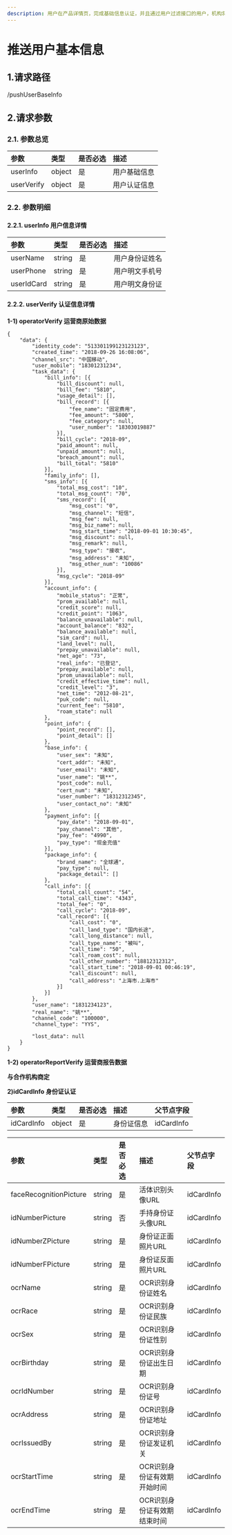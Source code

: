 ```yaml
---
description: 用户在产品详情页，完成基础信息认证，并且通过用户过滤接口的用户，机构将向平台推送用户基础信息
---
```


# 推送用户基本信息

## 1.请求路径

/pushUserBaseInfo

## 2.请求参数

### 2.1. 参数总览 <a id="&#x53C2;&#x6570;&#x603B;&#x89C8;"></a>

| 参数 | 类型 | 是否必选 | 描述 |
| :--- | :--- | :--- | :--- |
| userInfo | object | 是 | 用户基础信息 |
| userVerify | object | 是 | 用户认证信息 |

### 2.2. 参数明细 <a id="&#x53C2;&#x6570;&#x660E;&#x7EC6;"></a>

#### 2.2.1. userInfo 用户信息详情 <a id="user_info"></a>

| 参数 | 类型 | 是否必选 | 描述 |
| :--- | :--- | :--- | :--- |
| userName | string | 是 | 用户身份证姓名 |
| userPhone | string | 是 | 用户明文手机号 |
| userIdCard | string | 是 | 用户明文身份证 |

#### 2.2.2. userVerify 认证信息详情 <a id="user_verify"></a>

**1-1\) operatorVerify 运营商原始数据**

```text
{
	"data": {
		"identity_code": "513301199123123123",
		"created_time": "2018-09-26 16:08:06",
		"channel_src": "中国移动",
		"user_mobile": "18301231234",
		"task_data": {
			"bill_info": [{
				"bill_discount": null,
				"bill_fee": "5810",
				"usage_detail": [],
				"bill_record": [{
					"fee_name": "固定费用",
					"fee_amount": "5800",
					"fee_category": null,
					"user_number": "18303019887"
				}],
				"bill_cycle": "2018-09",
				"paid_amount": null,
				"unpaid_amount": null,
				"breach_amount": null,
				"bill_total": "5810"
			}],
			"family_info": [],
			"sms_info": [{
				"total_msg_cost": "10",
				"total_msg_count": "70",
				"sms_record": [{
					"msg_cost": "0",
					"msg_channel": "短信",
					"msg_fee": null,
					"msg_biz_name": null,
					"msg_start_time": "2018-09-01 10:30:45",
					"msg_discount": null,
					"msg_remark": null,
					"msg_type": "接收",
					"msg_address": "未知",
					"msg_other_num": "10086"
				}],
				"msg_cycle": "2018-09"
			}],
			"account_info": {
				"mobile_status": "正常",
				"prom_available": null,
				"credit_score": null,
				"credit_point": "1063",
				"balance_unavailable": null,
				"account_balance": "832",
				"balance_available": null,
				"sim_card": null,
				"land_level": null,
				"prepay_unavailable": null,
				"net_age": "73",
				"real_info": "已登记",
				"prepay_available": null,
				"prom_unavailable": null,
				"credit_effective_time": null,
				"credit_level": "3",
				"net_time": "2012-08-21",
				"puk_code": null,
				"current_fee": "5810",
				"roam_state": null
			},
			"point_info": {
				"point_record": [],
				"point_detail": []
			},
			"base_info": {
				"user_sex": "未知",
				"cert_addr": "未知",
				"user_email": "未知",
				"user_name": "姚**",
				"post_code": null,
				"cert_num": "未知",
				"user_number": "18312312345",
				"user_contact_no": "未知"
			},
			"payment_info": [{
				"pay_date": "2018-09-01",
				"pay_channel": "其他",
				"pay_fee": "4990",
				"pay_type": "现金充值"
			}],
			"package_info": {
				"brand_name": "全球通",
				"pay_type": null,
				"package_detail": []
			},
			"call_info": [{
				"total_call_count": "54",
				"total_call_time": "4343",
				"total_fee": "0",
				"call_cycle": "2018-09",
				"call_record": [{
					"call_cost": "0",
					"call_land_type": "国内长途",
					"call_long_distance": null,
					"call_type_name": "被叫",
					"call_time": "50",
					"call_roam_cost": null,
					"call_other_number": "18812312312",
					"call_start_time": "2018-09-01 00:46:19",
					"call_discount": null,
					"call_address": "上海市.上海市"
				}]
			}]
		},
		"user_name": "1831234123",
		"real_name": "姚**",
		"channel_code": "100000",
		"channel_type": "YYS",
		
		"lost_data": null
	}
}
```

**1-2\) operatorReportVerify 运营商报告数据**

**与合作机构商定**

**2\)idCardInfo 身份证认证**

| 参数 | 类型 | 是否必选 | 描述 | 父节点字段 |
| :--- | :--- | :--- | :--- | :--- |
| idCardInfo | object | 是 | 身份证信息 | idCardInfo |

| 参数 | 类型 | 是否必选 | 描述 | 父节点字段 |
| :--- | :--- | :--- | :--- | :--- |
| faceRecognitionPicture | string | 是 | 活体识别头像URL | idCardInfo |
| idNumberPicture | string | 否 | 手持身份证头像URL | idCardInfo |
| idNumberZPicture | string | 是 | 身份证正面照片URL | idCardInfo |
| idNumberFPicture | string | 是 | 身份证反面照片URL | idCardInfo |
| ocrName | string | 是 | OCR识别身份证姓名 | idCardInfo |
| ocrRace | string | 是 | OCR识别身份证民族 | idCardInfo |
| ocrSex | string | 是 | OCR识别身份证性别 | idCardInfo |
| ocrBirthday | string | 是 | OCR识别身份证出生日期 | idCardInfo |
| ocrIdNumber | string | 是 | OCR识别身份证号 | idCardInfo |
| ocrAddress | string | 是 | OCR识别身份证地址 | idCardInfo |
| ocrIssuedBy | string | 是 | OCR识别身份证发证机关 | idCardInfo |
| ocrStartTime | string | 是 | OCR识别身份证有效期开始时间 | idCardInfo |
| ocrEndTime | string | 是 | OCR识别身份证有效期结束时间 | idCardInfo |

